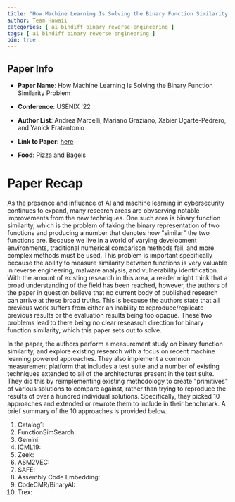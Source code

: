 ```yaml
---
title: "How Machine Learning Is Solving the Binary Function Similarity Problem"
author: Team Hawaii
categories: [ ai bindiff binary reverse-engineering ]
tags: [ ai bindiff binary reverse-engineering ]
pin: true
---
```


## Paper Info
- **Paper Name**: How Machine Learning Is Solving the Binary Function Similarity Problem
- **Conference**: USENIX '22
- **Author List**: Andrea Marcelli, Mariano Graziano, Xabier Ugarte-Pedrero, and Yanick Fratantonio

- **Link to Paper**: [here](https://www.usenix.org/system/files/sec22-marcelli.pdf)
- **Food**: Pizza and Bagels

# Paper Recap

As the presence and influence of AI and machine learning in cybersecurity continues to expand, many research areas are obvserving notable improvements from the new techniques. One such area is binary function similarity, which is the problem of taking the binary representation of two functions and producing a number that denotes how "similar" the two functions are. Because we live in a world of varying development environments, traditional numerical comparison methods fail, and more complex methods must be used. This problem is important specifically because the ability to measure similarity between functions is very valuable in reverse engineering, malware analysis, and vulnerability identification. With the amount of existing research in this area, a reader might think that a broad understanding of the field has been reached, however, the authors of the paper in question believe that no current body of published research can arrive at these broad truths. This is because the authors state that all previous work suffers from either an inability to reproduce/replicate previous results or the evaluation results being too opaque. These two problems lead to there being no clear reseasrch direction for binary function similarity, which this paper sets out to solve.

In the paper, the authors perform a measurement study on binary function similarity, and explore existing research with a focus on recent machine learning powered approaches. They also implement a common measurement platform that includes a test suite and a number of existing techniques extended to all of the architectures present in the test suite. They did this by reimplementing existing methodology to create "primitives" of various solutions to compare against, rather than trying to reproduce the results of over a hundred individual solutions. Specifically, they picked 10 approaches and extended or rewrote them to include in their benchmark. A brief summary of the 10 approaches is provided below.

1. Catalog1: 
2. FunctionSimSearch: 
3. Gemini: 
4. ICML19: 
5. Zeek: 
6. ASM2VEC: 
7. SAFE: 
8. Assembly Code Embedding: 
9. CodeCMR/BinaryAI: 
10. Trex: 

